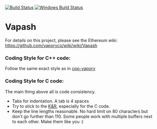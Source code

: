 [![Build Status](https://travis-ci.org/ethereum/vapash.svg?branch=master)](https://travis-ci.org/ethereum/vapash)
[![Windows Build Status](https://ci.appveyor.com/api/projects/status/github/debris/vapash?branch=master&svg=true)](https://ci.appveyor.com/project/debris/vapash-nr37r/branch/master)

# Vapash

For details on this project, please see the Ethereum wiki:
https://github.com/vaporyco/wiki/wiki/Vapash

### Coding Style for C++ code:

Follow the same exact style as in [cpp-vapory](https://github.com/vaporyco/cpp-vapory/blob/develop/CodingStandards.txt)

### Coding Style for C code:

The main thing above all is code consistency.

- Tabs for indentation. A tab is 4 spaces
- Try to stick to the [K&R](http://en.wikipedia.org/wiki/Indent_style#K.26R_style),
  especially for the C code.
- Keep the line lengths reasonable. No hard limit on 80 characters but don't go further
  than 110. Some people work with multiple buffers next to each other.
  Make them like you :)
